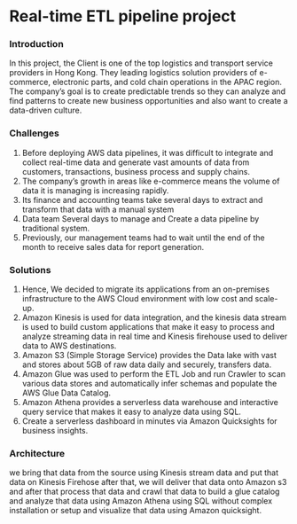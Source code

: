 # Real-time ETL pipeline project

<h3 align="left">Introduction</h3>

In this project, the Client is one of the top logistics and transport service providers in Hong Kong. They leading logistics solution providers of e-commerce, electronic parts, and cold chain operations in the APAC region. The company’s goal is to create predictable trends so they can analyze and find patterns to create new business opportunities and also want to create a data-driven culture.

<h3 align="left">Challenges</h3>

1. Before deploying AWS data pipelines, it was difficult to integrate and collect real-time data and generate vast amounts of data from customers, transactions,
business process and supply chains.
2. The company’s growth in areas like e-commerce means the volume of data it is managing is increasing rapidly.
3. Its finance and accounting teams take several days to extract and transform that data with a manual system
4. Data team Several days to manage and Create a data pipeline by traditional system.
5. Previously, our management teams had to wait until the end of the month to receive sales data for report generation.

<h3 align="left">Solutions</h3>

1. Hence, We decided to migrate its applications from an on-premises infrastructure to the AWS Cloud environment with low cost and scale-up.
2. Amazon Kinesis is used for data integration, and the kinesis data stream is used to build custom applications that make it easy to process and analyze streaming data in real time and Kinesis firehouse used to deliver data to AWS destinations.
3. Amazon S3 (Simple Storage Service) provides the Data lake with vast and stores about 5GB of raw data daily and securely, transfers data.
4. Amazon Glue was used to perform the ETL Job and run Crawler to scan various data stores and automatically infer schemas and populate the AWS Glue Data Catalog.
5. Amazon Athena provides a serverless data warehouse and interactive query service that makes it easy to analyze data using SQL.
6. Create a serverless dashboard in minutes via Amazon Quicksights for business insights.

<h3 align="left">Architecture</h3>

we bring that data from the source using Kinesis stream data and put that data on Kinesis Firehose after that, we will deliver that data onto Amazon s3 and after that process that data and crawl that data to build a glue catalog and analyze that data using Amazon Athena using SQL without complex installation or setup and visualize that data using Amazon quicksight.



